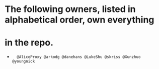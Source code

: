 # The following owners, listed in alphabetical order, own everything
# in the repo.
*       @AliceProxy @arkodg @danehans @LukeShu @skriss @Xunzhuo @youngnick
